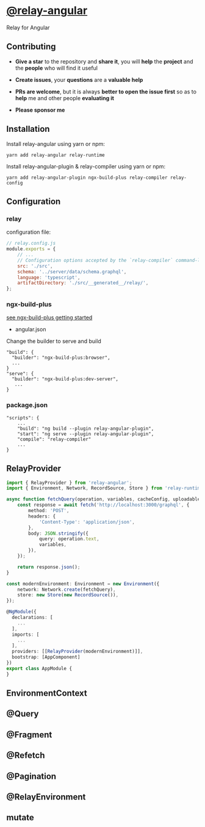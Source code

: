 # [@relay-angular](https://github.com/morrys/relay-angular)

Relay for Angular 

## Contributing

* **Give a star** to the repository and **share it**, you will **help** the **project** and the **people** who will find it useful

* **Create issues**, your **questions** are a **valuable help**

* **PRs are welcome**, but it is always **better to open the issue first** so as to **help** me and other people **evaluating it**

* **Please sponsor me**

## Installation

Install relay-angular using yarn or npm:

```
yarn add relay-angular relay-runtime
```

Install relay-angular-plugin & relay-compiler using yarn or npm:

```
yarn add relay-angular-plugin ngx-build-plus relay-compiler relay-config
```

## Configuration

### relay

configuration file:

```js
// relay.config.js
module.exports = {
    // ...
    // Configuration options accepted by the `relay-compiler` command-line tool,  `babel-plugin-relay` and `relay-angular-plugin`.
    src: './src',
    schema: '../server/data/schema.graphql',
    language: 'typescript',
    artifactDirectory: './src/__generated__/relay/',
};
```

### ngx-build-plus

[see ngx-build-plus getting started](https://github.com/manfredsteyer/ngx-build-plus#getting-started)

* angular.json

Change the builder to serve and build

```
"build": {
  "builder": "ngx-build-plus:browser",
  ...
}
"serve": {
  "builder": "ngx-build-plus:dev-server",
   ...
}
```

### package.json

```
"scripts": {
    ...
    "build": "ng build --plugin relay-angular-plugin",
    "start": "ng serve --plugin relay-angular-plugin",
    "compile": "relay-compiler"
    ...
}    
```
## RelayProvider

```ts
import { RelayProvider } from 'relay-angular';
import { Environment, Network, RecordSource, Store } from 'relay-runtime';

async function fetchQuery(operation, variables, cacheConfig, uploadables) {
    const response = await fetch('http://localhost:3000/graphql', {
        method: 'POST',
        headers: {
            'Content-Type': 'application/json',
        },
        body: JSON.stringify({
            query: operation.text,
            variables,
        }),
    });

    return response.json();
}

const modernEnvironment: Environment = new Environment({
    network: Network.create(fetchQuery),
    store: new Store(new RecordSource()),
});

@NgModule({
  declarations: [
    ...
  ],
  imports: [
    ...
  ],
  providers: [[RelayProvider(modernEnvironment)]],
  bootstrap: [AppComponent]
})
export class AppModule {
}
```

## EnvironmentContext



## @Query

## @Fragment

## @Refetch

## @Pagination

## @RelayEnvironment

## mutate



